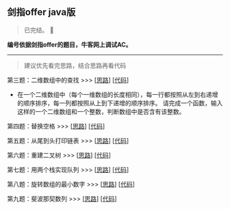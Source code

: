 ## 剑指offer java版
> 已完结。 :memo:

**编号依据剑指offer的题目，牛客网上调试AC。**

---
> 建议优先看完思路，结合思路再看代码


第三题：二维数组中的查找 >>> [[思路](https://github.com/YZcxy/sword_refers_to_offer_java/issues/1)] [[代码](https://github.com/YZcxy/sword_refers_to_offer_java/blob/master/src/No3.java)]     
- 在一个二维数组中（每个一维数组的长度相同），每一行都按照从左到右递增的顺序排序，每一列都按照从上到下递增的顺序排序。
  请完成一个函数，输入这样的一个二维数组和一个整数，判断数组中是否含有该整数。
 

第四题：替换空格 >>> [[思路](https://github.com/YZcxy/sword_refers_to_offer_java/issues/2)] [[代码](https://github.com/YZcxy/sword_refers_to_offer_java/blob/master/src/No4.java)]     

第五题：从尾到头打印链表 >>> [[思路](https://github.com/YZcxy/sword_refers_to_offer_java/issues/3)] [[代码](https://github.com/YZcxy/sword_refers_to_offer_java/blob/master/src/No5.java)]     

第六题：重建二叉树 >>> [[思路](https://github.com/YZcxy/sword_refers_to_offer_java/issues/4)] [[代码](https://github.com/YZcxy/sword_refers_to_offer_java/blob/master/src/No6.java)]     

第七题：用两个栈实现队列 >>> [[思路](https://github.com/YZcxy/sword_refers_to_offer_java/issues/5)] [[代码](https://github.com/YZcxy/sword_refers_to_offer_java/blob/master/src/No7.java)]     

第八题：旋转数组的最小数字 >>> [[思路](https://github.com/YZcxy/sword_refers_to_offer_java/issues/6)] [[代码](https://github.com/YZcxy/sword_refers_to_offer_java/blob/master/src/No8.java)]     

第九题：斐波那契数列 >>> [[思路](https://github.com/YZcxy/sword_refers_to_offer_java/issues/7)] [[代码](https://github.com/YZcxy/sword_refers_to_offer_java/blob/master/src/No9.java)]     
